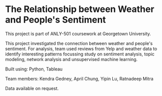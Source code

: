 # The Relationship between Weather and People's Sentiment

This project is part of ANLY-501 coursework at Georgetown University.

This project investigated the connection between weather and people's sentiment. For analysis, team used reviews from Yelp and weather data to identify interesting patterns focussing study on sentiment analysis, topic modeling, network analysis and unsupervised machine learning. 

Built using: Python, Tableau 

Team members: Kendra Gedney, April Chung, Yipin Lu, Ratnadeep Mitra

Data available on request.
